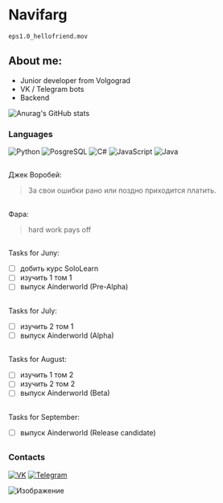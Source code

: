 <!-- By https://github.com/IvanGraf -->

# Navifarg
```
eps1.0_hellofriend.mov
```
## About me:

- Junior developer from Volgograd
- VK / Telegram bots
- Backend


![Anurag's GitHub stats](https://github-readme-stats.vercel.app/api?username=ivangraf&show_icons=true&theme=react)


### Languages
![Python](https://img.shields.io/badge/Python-1f272e?style=for-the-badge&logo=python&logoColor=brightgreen)
![PosgreSQL](https://img.shields.io/badge/PosgreSQL-1f272e?style=for-the-badge&logo=postgresql&logoColor=cyan)
![С#](https://img.shields.io/badge/C%20Sharp-1f272e?style=for-the-badge&logo=c-sharp&logoColor=mediumpurple)
![JavaScript](https://img.shields.io/badge/JavaScript-1f272e?style=for-the-badge&logo=javascript&logoColor=mistyrose)
![Java](https://img.shields.io/badge/Java-1f272e?style=for-the-badge&logo=java&logoColor=yellow)


##


Джек Воробей:

> За свои ошибки рано или поздно приходится платить.
##

Фара:

> hard work pays off


##


Tasks for Juny:

- [ ] добить курс SoloLearn
- [ ] изучить 1 том 1
- [ ] выпуск Ainderworld (Pre-Alpha)
##
Tasks for July:
- [ ] изучить 2 том 1
- [ ] выпуск Ainderworld (Alpha)
##
Tasks for August:
- [ ] изучить 1 том 2
- [ ] изучить 2 том 2
- [ ] выпуск Ainderworld (Beta)
##
Tasks for September:
- [ ] выпуск Ainderworld (Release candidate)

##
### Contacts

[![VK](https://img.shields.io/badge/VK-1f272e?style=for-the-badge&logo=vk&logoColor=dodgerblue)](https://vk.com/ivan_graff)
[![Telegram](https://img.shields.io/badge/Telegram-1f272e?style=for-the-badge&logo=Telegram&logoColor=478180)](https://t.me/navifarg)

![Изображение](https://sun9-55.userapi.com/impg/VqN9QIoAylq0wIr6LVLGfdS7E0MoDWRXVPCrZA/YnRFhqLoYNc.jpg?size=1920x1080&quality=96&sign=852895482206c2d1356e327a231f5842&type=album)
